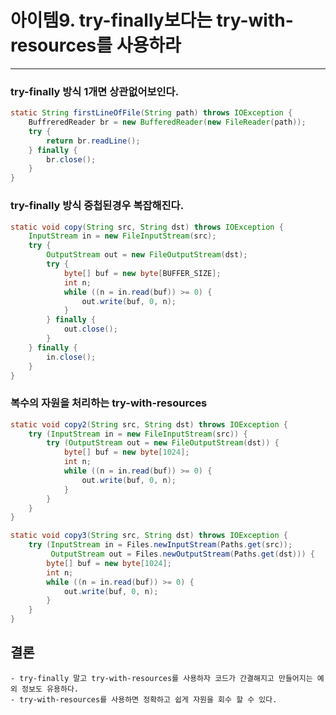 # 아이템9. try-finally보다는 try-with-resources를 사용하라

----
### try-finally 방식 1개면 상관없어보인다.
```java
static String firstLineOfFile(String path) throws IOException {
    BuffreredReader br = new BufferedReader(new FileReader(path));
    try {
        return br.readLine();
    } finally {
        br.close();
    }
}
```

### try-finally 방식 중첩된경우 복잡해진다.
```java
static void copy(String src, String dst) throws IOException {
    InputStream in = new FileInputStream(src);
    try {
        OutputStream out = new FileOutputStream(dst);
        try {
            byte[] buf = new byte[BUFFER_SIZE];
            int n;
            while ((n = in.read(buf)) >= 0) {
                out.write(buf, 0, n);
            }   
        } finally {
            out.close();
        }   
    } finally {
        in.close();
    }
}
```

### 복수의 자원을 처리하는 try-with-resources 
```java
static void copy2(String src, String dst) throws IOException {
    try (InputStream in = new FileInputStream(src)) {
        try (OutputStream out = new FileOutputStream(dst)) {
            byte[] buf = new byte[1024];
            int n;
            while ((n = in.read(buf)) >= 0) {
                out.write(buf, 0, n);
            }
        }
    }
}

static void copy3(String src, String dst) throws IOException {
    try (InputStream in = Files.newInputStream(Paths.get(src));
         OutputStream out = Files.newOutputStream(Paths.get(dst))) {
        byte[] buf = new byte[1024];
        int n;
        while ((n = in.read(buf)) >= 0) {
            out.write(buf, 0, n);
        }
    }
}
```


## 결론
    - try-finally 말고 try-with-resources를 사용하자 코드가 간결해지고 만들어지는 예외 정보도 유용하다.
    - try-with-resources를 사용하면 정확하고 쉽게 자원을 회수 할 수 있다.
